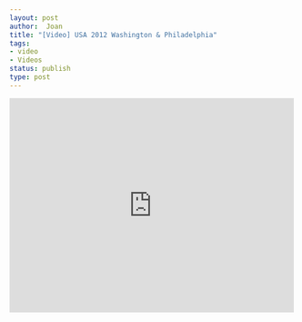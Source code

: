 ```yaml
---
layout: post
author:  Joan
title: "[Video] USA 2012 Washington & Philadelphia"
tags:
- video
- Videos
status: publish
type: post
---
```

<iframe src="http://player.vimeo.com/video/47570257?title=0&amp;byline=0&amp;color=679AF1&amp;portrait=0" width="500" height="377" frameborder="0"></iframe>
